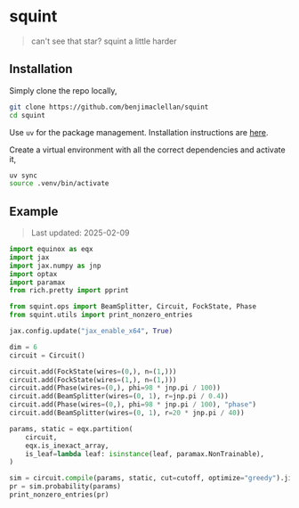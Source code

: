 # squint

> can't see that star? squint a little harder 


## Installation
Simply clone the repo locally,
```bash
git clone https://github.com/benjimaclellan/squint
cd squint
```

Use `uv` for the package management. Installation instructions are [here](https://docs.astral.sh/uv/getting-started/installation/).

Create a virtual environment with all the correct dependencies and activate it,
```bash
uv sync
source .venv/bin/activate
```


## Example

> Last updated: 2025-02-09

```python
import equinox as eqx
import jax
import jax.numpy as jnp
import optax
import paramax
from rich.pretty import pprint

from squint.ops import BeamSplitter, Circuit, FockState, Phase
from squint.utils import print_nonzero_entries

jax.config.update("jax_enable_x64", True)

dim = 6
circuit = Circuit()

circuit.add(FockState(wires=(0,), n=(1,)))
circuit.add(FockState(wires=(1,), n=(1,)))
circuit.add(Phase(wires=(0,), phi=98 * jnp.pi / 100))
circuit.add(BeamSplitter(wires=(0, 1), r=jnp.pi / 0.4))
circuit.add(Phase(wires=(0,), phi=98 * jnp.pi / 100), "phase")
circuit.add(BeamSplitter(wires=(0, 1), r=20 * jnp.pi / 40))

params, static = eqx.partition(
    circuit,
    eqx.is_inexact_array,
    is_leaf=lambda leaf: isinstance(leaf, paramax.NonTrainable),
)

sim = circuit.compile(params, static, cut=cutoff, optimize="greedy").jit()
pr = sim.probability(params)
print_nonzero_entries(pr)
```